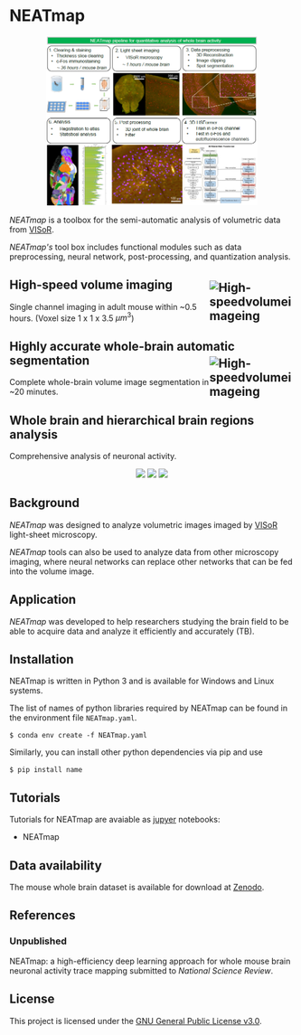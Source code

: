 NEATmap
========
<p align="center">
<img src="Docs/Html/_images/NEATmap_pipeline.PNG"
height="300">
</p>

*NEATmap* is a toolbox for the semi-automatic analysis of volumetric data from [VISoR](https://github.com/BilabOptics/VISoR_code/).

*NEATmap's* tool box includes functional modules such as data preprocessing, neural network, post-processing, and quantization analysis.

## High-speed volume imaging <img src="Docs/Html/_images/VISoR_imaging.gif" alt="High-speedvolumeimageing" width="150" align="right" vspace = "5"/></a>

Single channel imaging in adult mouse within ~0.5 hours. (Voxel size 1 x 1 x 3.5 $μm^3$)

## Highly accurate whole-brain automatic segmentation <img src="Docs/Html/_images/segmentation.gif" alt="High-speedvolumeimageing" width="150" align="right" vspace = "5"/></a>

Complete whole-brain volume image segmentation in ~20 minutes.

## Whole brain and hierarchical brain regions analysis

Comprehensive analysis of neuronal activity.


<p align="center">
<img src="Docs/Html/_images/whole_activity.gif"
height=150>
<img src="Docs/Html/_images/region_spot.gif"
height=150>
<img src="Docs/Html/_images/layer_spot.gif"
height=150>
</p>

## Background

*NEATmap* was designed to analyze volumetric images imaged by [VISoR](https://github.com/BilabOptics/VISoR_code/) light-sheet microscopy.

*NEATmap* tools can also be used to analyze data from other microscopy imaging, where neural networks can replace other networks that can be fed into the volume image.

## Application

*NEATmap* was developed to help researchers studying the brain field to be able to acquire data and analyze it efficiently and accurately (TB).

## Installation

NEATmap is written in Python 3 and is available for Windows and Linux systems.

The list of names of python libraries required by NEATmap can be found in the environment file `NEATmap.yaml`.
    
    $ conda env create -f NEATmap.yaml

Similarly, you can install other python dependencies via pip and use

    $ pip install name

## Tutorials

Tutorials for NEATmap are avaiable as [jupyer](https://jupyter.org/) notebooks:

  * NEATmap

## Data availability
The mouse whole brain dataset is available for download at [Zenodo](https://zenodo.org/record/8133486).

## References
  ### Unpublished
  NEATmap: a high-efficiency deep learning approach for whole mouse brain neuronal activity trace mapping submitted to *National Science Review*.
## License
This project is licensed under the [GNU General Public License v3.0](LICENSE).